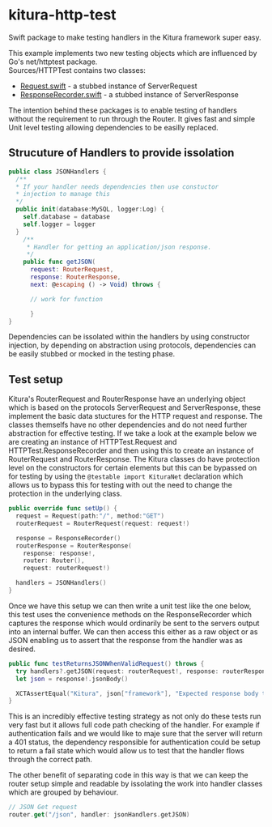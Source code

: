 # kitura-http-test
Swift package to make testing handlers in the Kitura framework super easy.

This example implements two new testing objects which are influenced by Go's net/httptest package.  
Sources/HTTPTest contains two classes:  
* [Request.swift](https://github.com/nicholasjackson/KituraTesting/blob/master/Sources/HTTPTest/Request.swift) - a stubbed instance of ServerRequest   
* [ResponseRecorder.swift](https://github.com/nicholasjackson/KituraTesting/blob/master/Sources/HTTPTest/ResponseRecorder.swift) - a stubbed instance of ServerResponse  

The intention behind these packages is to enable testing of handlers without the requirement to run through the Router.  It gives fast and simple Unit level testing allowing dependencies to be easilly replaced.

## Strucuture of Handlers to provide issolation  

```swift
public class JSONHandlers {
  /**
  * If your handler needs dependencies then use constuctor
  * injection to manage this
  */
  public init(database:MySQL, logger:Log) {
    self.database = database
    self.logger = logger
  }
    /**
     * Handler for getting an application/json response.
     */
    public func getJSON(
      request: RouterRequest, 
      response: RouterResponse, 
      next: @escaping () -> Void) throws {

      // work for function

      }
}
```

Dependencies can be issolated within the handlers by using constructor injection, by depending on abstraction using protocols, dependencies can be easily stubbed or mocked in the testing phase.

## Test setup
Kitura's RouterRequest and RouterResponse have an underlying object which is based on the protocols ServerRequest and ServerResponse, these implement the basic data stuctures for the HTTP request and response.  The classes themselfs have no other dependencies and do not need further abstraction for effective testing.  If we take a look at the example below we are creating an instance of HTTPTest.Request and HTTPTest.ResponseRecorder and then using this to create an instance of RouterRequest and RouterResponse.  The Kitura classes do have protection level on the constructors for certain elements but this can be bypassed on for testing by using the `@testable import KituraNet` declaration which allows us to bypass this for testing with out the need to change the protection in the underlying class.

```swift
public override func setUp() {
  request = Request(path:"/", method:"GET")
  routerRequest = RouterRequest(request: request!)

  response = ResponseRecorder()
  routerResponse = RouterResponse(
    response: response!,
    router: Router(),
    request: routerRequest!)

  handlers = JSONHandlers()
}
```

Once we have this setup we can then write a unit test like the one below, this test uses the convenience methods on the ResponseRecorder which captures the response which would ordinarily be sent to the servers output into an internal buffer.  We can then access this either as a raw object or as JSON enabling us to assert that the response from the handler was as desired.

```swift
public func testReturnsJSONWhenValidRequest() throws {
  try handlers?.getJSON(request: routerRequest!, response: routerResponse!) {}
  let json = response!.jsonBody()

  XCTAssertEqual("Kitura", json["framework"], "Expected response body to contain Kitura")
}
```

This is an incredibly effective testing strategy as not only do these tests run very fast but it allows full code path checking of the handler.  For example if authentication fails and we would like to maje sure that the server will return a 401 status, the dependency responsible for authentication could be setup to return a fail state which would allow us to test that the handler flows through the correct path.

The other benefit of separating code in this way is that we can keep the router setup simple and readable by issolating the work into handler classes which are grouped by behaviour.

```swift
// JSON Get request
router.get("/json", handler: jsonHandlers.getJSON)
```

